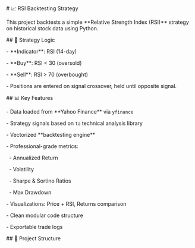 \# 📈 RSI Backtesting Strategy



This project backtests a simple \*\*Relative Strength Index (RSI)\*\* strategy on historical stock data using Python.



\## 📌 Strategy Logic



\- \*\*Indicator\*\*: RSI (14-day)

\- \*\*Buy\*\*: RSI < 30 (oversold)

\- \*\*Sell\*\*: RSI > 70 (overbought)

\- Positions are entered on signal crossover, held until opposite signal.



\## 📊 Key Features



\- Data loaded from \*\*Yahoo Finance\*\* via `yfinance`

\- Strategy signals based on `ta` technical analysis library

\- Vectorized \*\*backtesting engine\*\*

\- Professional-grade metrics:

&nbsp; - Annualized Return

&nbsp; - Volatility

&nbsp; - Sharpe \& Sortino Ratios

&nbsp; - Max Drawdown

\- Visualizations: Price + RSI, Returns comparison

\- Clean modular code structure

\- Exportable trade logs



\## 📁 Project Structure





